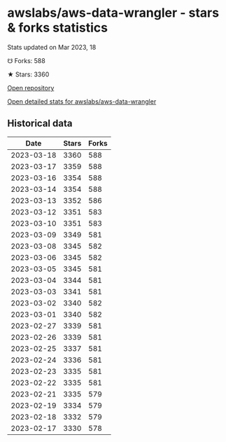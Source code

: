 # awslabs/aws-data-wrangler - stars & forks statistics

Stats updated on Mar 2023, 18

☋ Forks: 588

★ Stars: 3360

[Open repository](https://github.com/awslabs/aws-data-wrangler)

[Open detailed stats for awslabs/aws-data-wrangler](https://reviewgithub.com/rep/awslabs/aws-data-wrangler)

## Historical data
| Date | Stars | Forks |
|------|-------|-------|
| 2023-03-18 | 3360 | 588 | 
| 2023-03-17 | 3359 | 588 | 
| 2023-03-16 | 3354 | 588 | 
| 2023-03-14 | 3354 | 588 | 
| 2023-03-13 | 3352 | 586 | 
| 2023-03-12 | 3351 | 583 | 
| 2023-03-10 | 3351 | 583 | 
| 2023-03-09 | 3349 | 581 | 
| 2023-03-08 | 3345 | 582 | 
| 2023-03-06 | 3345 | 582 | 
| 2023-03-05 | 3345 | 581 | 
| 2023-03-04 | 3344 | 581 | 
| 2023-03-03 | 3341 | 581 | 
| 2023-03-02 | 3340 | 582 | 
| 2023-03-01 | 3340 | 582 | 
| 2023-02-27 | 3339 | 581 | 
| 2023-02-26 | 3339 | 581 | 
| 2023-02-25 | 3337 | 581 | 
| 2023-02-24 | 3336 | 581 | 
| 2023-02-23 | 3335 | 581 | 
| 2023-02-22 | 3335 | 581 | 
| 2023-02-21 | 3335 | 579 | 
| 2023-02-19 | 3334 | 579 | 
| 2023-02-18 | 3332 | 579 | 
| 2023-02-17 | 3330 | 578 | 

